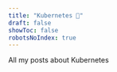 ```yaml
---
title: "Kubernetes 🐳"
draft: false
showToc: false
robotsNoIndex: true
---
```


All my posts about Kubernetes